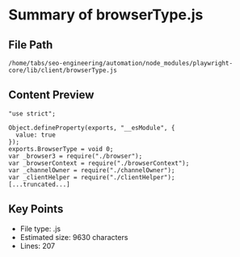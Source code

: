 # Summary of browserType.js
  
## File Path
`/home/tabs/seo-engineering/automation/node_modules/playwright-core/lib/client/browserType.js`

## Content Preview
```
"use strict";

Object.defineProperty(exports, "__esModule", {
  value: true
});
exports.BrowserType = void 0;
var _browser3 = require("./browser");
var _browserContext = require("./browserContext");
var _channelOwner = require("./channelOwner");
var _clientHelper = require("./clientHelper");
[...truncated...]
```

## Key Points
- File type: .js
- Estimated size: 9630 characters
- Lines: 207

